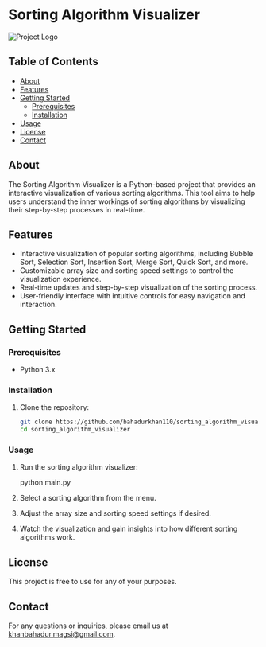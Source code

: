 # Sorting Algorithm Visualizer

![Project Logo](res/project-logo.png)

## Table of Contents

- [About](#about)
- [Features](#features)
- [Getting Started](#getting-started)
  - [Prerequisites](#prerequisites)
  - [Installation](#installation)
- [Usage](#usage)
- [License](#license)
- [Contact](#contact)

## About

The Sorting Algorithm Visualizer is a Python-based project that provides an interactive visualization of various sorting algorithms. This tool aims to help users understand the inner workings of sorting algorithms by visualizing their step-by-step processes in real-time.


## Features

- Interactive visualization of popular sorting algorithms, including Bubble Sort, Selection Sort, Insertion Sort, Merge Sort, Quick Sort, and more.
- Customizable array size and sorting speed settings to control the visualization experience.
- Real-time updates and step-by-step visualization of the sorting process.
- User-friendly interface with intuitive controls for easy navigation and interaction.

## Getting Started

### Prerequisites

- Python 3.x

### Installation

1. Clone the repository:

   ```bash
   git clone https://github.com/bahadurkhan110/sorting_algorithm_visualizer.git
   cd sorting_algorithm_visualizer

### Usage

1. Run the sorting algorithm visualizer:

      python main.py

2. Select a sorting algorithm from the menu.

3. Adjust the array size and sorting speed settings if desired.

4. Watch the visualization and gain insights into how different sorting algorithms work.


## License
This project is free to use for any of your purposes.

## Contact
For any questions or inquiries, please email us at khanbahadur.magsi@gmail.com.


